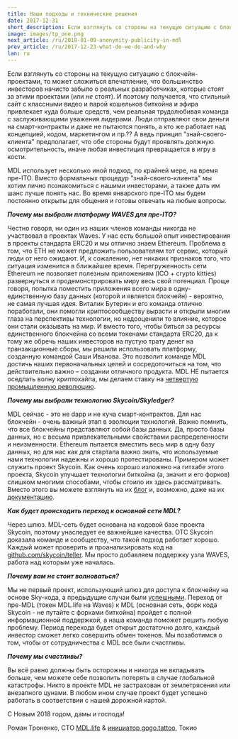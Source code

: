 ```yaml
---
title: Наши подходы и технические решения
date: 2017-12-31
short_description: Если взглянуть со стороны на текущую ситуацию с блокчейн-проектами, то может сложиться впечатление, что большинство инвесторов начисто забыло о реальных разработчиках
image: images/tp_one.png
next_article: /ru/2018-01-09-anonymity-publicity-in-mdl
prev_article: /ru/2017-12-23-what-do-we-do-and-why
lan: ru
---
```


Если взглянуть со стороны на текущую ситуацию с блокчейн-проектами, то может сложиться впечатление, что большинство инвесторов начисто забыло о реальных разработчиках, которые стоят за этими проектами (или *не* стоят). И поэтому получается, что стильный сайт с классными видео и парой кошельков биткойна и эфира привлекает куда больше средств, чем реальная трудолюбивая команда с заслуживающими уважения лидерами. Люди отправляют свои деньги на смарт-контракты и даже не пытаются понять, а кто же работает над концепцией, кодом, маркетингом и пр.?? А ведь принцип "знай-своего-клиента" предполагает, что обе стороны будут проявлять должную осмотрительность, иначе любая инвестиция превращается в игру в кости.

MDL использует несколько иной подход, по крайней мере, на время пре-ITO. Вместо формальных процедур "знай-своего-клиента" мы хотим лично познакомиться с нашими инвесторами, а также дать им шанс лучше понять нас. Во время январского пре-ITO мы будем постоянно открыты для общения и готовы отвечать на любые вопросы.

***Почему мы выбрали платформу WAVES для пре-ITO?***

Честно говоря, ни один из наших членов команды никогда не участвовал в проектах Waves. У нас есть большой опыт инвестирования в проекты стандарта ERC20 и мы отлично знаем Ethereum. Проблема в том, что ETH не может предложить пользователям тот сервис, который люди от него ожидают. И, к сожалению, нет никаких признаков того, что ситуация изменится в ближайшее время.  Перегруженность сети Ethereum не позволяет полезным приложениям (ICO + crypto kitties) развернуться и продемонстрировать миру весь свой потенциал. Проще говоря, попытка поместить приложения всего мира в одну-единственную базу данных (которой и является блокчейн) - вероятно, не самая лучшая идея. Виталик Бутерин и его команда отлично поработали, они помогли криптосообществу вырасти и открыли многим глаза на перспективы технологии, но недооценили то влияние, которое они стали оказывать на мир. И вместо того, чтобы биться за ресурсы единственного блокчейна со всеми токенами стандарта ERC20, да к тому же обречь наших инвесторов на пустую трату денег на транзакционные сборы, мы решили использовать платформу, созданную командой Саши Иванова. Это позволит команде MDL достичь наших первоначальных целей и сосредоточиться на том, что действительно важно – создании отличного продукта. MDL НЕ пытается оседлать волну криптохайпа, мы делаем ставку на [четвертую промышленную революцию](https://ru.wikipedia.org/wiki/%D0%A7%D0%B5%D1%82%D0%B2%D1%91%D1%80%D1%82%D0%B0%D1%8F_%D0%BF%D1%80%D0%BE%D0%BC%D1%8B%D1%88%D0%BB%D0%B5%D0%BD%D0%BD%D0%B0%D1%8F_%D1%80%D0%B5%D0%B2%D0%BE%D0%BB%D1%8E%D1%86%D0%B8%D1%8F).

***Почему мы выбрали технологию Skycoin/Skyledger?***

MDL сейчас - это не dapp и  не куча смарт-контрактов. Для нас блокчейн - очень важный этап в эволюции технологий. Важно помнить, что все блокчейны представляют собой базы данных. Да, просто базы данных, но с весьма привлекательными свойствами распределенности и неизменности. Ethereum пытается вместить весь мир в одну базу данных, но для нас как для стартапа важно знать, что используемые нами  технологии надежны и хорошо протестированы. Примером может служить проект Skycoin. Как очень хорошо изложено на гитхабе этого проекта, Skycoin улучшает технологии биткойна (а, значит и его форков) слишком многими способами, чтобы стоило их здесь рассматривать. Вместо этого вы можете взглянуть на их [блог](https://blog.skycoin.net/ru) и, возможно, даже на их [документацию](https://www.skycoin.net/whitepapers/).

***Как будет происходить переход к основной сети MDL?***

Через шлюз. MDL-сеть будет основана на кодовой базе проекта Skycoin, поэтому унаследует ее важнейшие качества.  OTC Skycoin доказала команде и сообществу, что такой подход работает хорошо. Каждый может проверить и проанализировать код на [github.com/skycoin/teller](https://github.com/MDLlife/teller). Мы просто добавляем поддержку узла WAVES, работа над которым уже началась.

***Почему вам не стоит волноваться?***

Мы не первый проект, использующий шлюз для доступа к блокчейну на основе Sky-кода, а предыдущие случаи были [успешными](https://otc.skycoin.net/). Переход от пре-MDL (токен MDL.life на Waves) к MDL (основная сеть, форк кода Skycoin - не путайте с форками биткойна) пройдет с полной информационной поддержкой, а наша команда поможет решить любую проблему. Период перехода будет открыт достаточно долго, каждый инвестор сможет легко совершить обмен токенов. Мы позаботимся о том, чтобы от сотрудничества с MDL все были счастливы.

***Почему мы счастливы?***

Вы всё равно должны быть осторожны и никогда не вкладывать больше, чем можете себе позволить потерять в случае глобальной катастрофы. Никто в проекте MDL не застрахован от землетрясения или внезапного цунами. В любом ином случае проект будет успешно работать в соответствии с нашей дорожной картой.

С Новым 2018 годом, дамы и господа!

Роман Троненко,  CTO [MDL.life](http://mdl.life/) & [инициатор gogo.tattoo](http://gogo.tattoo/), Токио

